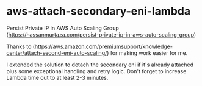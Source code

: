 # aws-attach-secondary-eni-lambda
Persist Private IP in AWS Auto Scaling Group (https://hassanmurtaza.com/persist-private-ip-in-aws-auto-scaling-group)

Thanks to (https://aws.amazon.com/premiumsupport/knowledge-center/attach-second-eni-auto-scaling/) for making work easier for me. 

I extended the solution to detach the secondary eni if it's already attached plus some exceptional handling and retry logic. Don't forget to increase Lambda time out to at least 2-3 minutes. 
